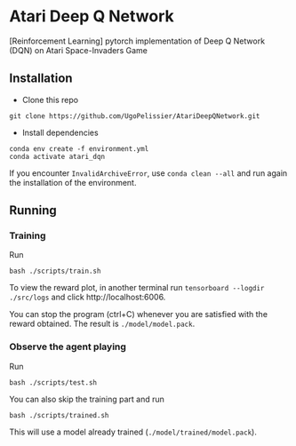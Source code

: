 # Atari Deep Q Network

[Reinforcement Learning] pytorch implementation of Deep Q Network (DQN) on Atari Space-Invaders Game

## Installation

- Clone this repo
```
git clone https://github.com/UgoPelissier/AtariDeepQNetwork.git
```

- Install dependencies
```
conda env create -f environment.yml
conda activate atari_dqn
```

If you encounter ```InvalidArchiveError```, use ```conda clean --all``` and run again the installation of the environment.

## Running

### Training
Run
```
bash ./scripts/train.sh
```

To view the reward plot, in another terminal run  ```tensorboard --logdir ./src/logs``` and click http://localhost:6006.

You can stop the program (ctrl+C) whenever you are satisfied with the reward obtained. The result is  ```./model/model.pack```.

### Observe the agent playing
Run
```
bash ./scripts/test.sh
```

You can also skip the training part and run
```
bash ./scripts/trained.sh
```
This will use a model already trained (```./model/trained/model.pack```).